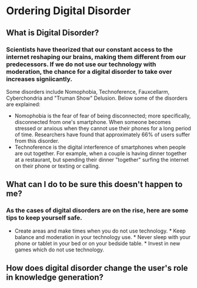 # Ordering Digital Disorder
## What is Digital Disorder?
### Scientists have theorized that our constant access to the internet reshaping our brains, making them different from our predecessors. If we do not use our technology with moderation, the chance for a digital disorder to take over increases signiicantly. 
Some disorders include Nomophobia, Technoference, Fauxcellarm, Cyberchondria and "Truman Show" Delusion. 
Below some of the disorders are explained: 
* Nomophobia is the fear of fear of being disconnected; more specifically, disconnected from one's smartphone. When someone becomes stressed or anxious when they cannot use their phones for a long period of time. Researchers have found that approximately 66% of users suffer from this disorder. 
* Technoference is the digital interference of smartphones when people are out together. For example, when a couple is having dinner together at a restaurant, but spending their dinner "together" surfing the internet on their phone or texting or calling. 
## What can I do to be sure this doesn't happen to me?
### As the cases of digital disorders are on the rise, here are some tips to keep yourself safe. 
* Create areas and make times when you do not use technology. * Keep balance and moderation in your technology use. * Never sleep with your phone or tablet in your bed or on your bedside table. * Invest in new games which do not use technology. 
## How does digital disorder change the user's role in knowledge generation?